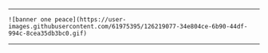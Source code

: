 --------------------------------------------------------------------------------------------------

   `![banner one peace](https://user-images.githubusercontent.com/61975395/126219077-34e804ce-6b90-44df-994c-8cea35db3bc0.gif)`

------------------------------------------------------------------------------------------------------------------

